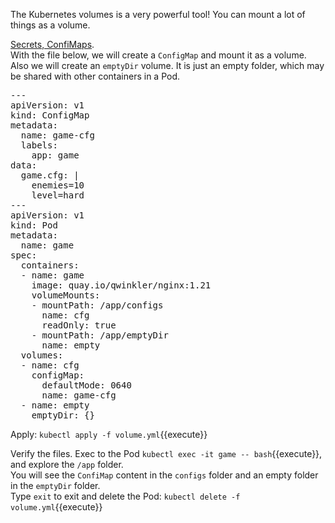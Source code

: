 The Kubernetes volumes is a very powerful tool! You can mount a lot of things as a volume.

[Secrets, ConfiMaps](https://kubernetes.io/docs/concepts/storage/volumes/#projected).  
With the file below, we will create a `ConfigMap` and mount it as a volume.  
Also we will create an `emptyDir` volume. It is just an empty folder, which may be shared with other containers in a Pod.

<pre class="file" data-filename="volume.yml" data-target="replace">
---
apiVersion: v1
kind: ConfigMap
metadata:
  name: game-cfg
  labels:
    app: game
data:
  game.cfg: |
    enemies=10
    level=hard
---
apiVersion: v1
kind: Pod
metadata:
  name: game
spec:
  containers:
  - name: game
    image: quay.io/qwinkler/nginx:1.21
    volumeMounts:
    - mountPath: /app/configs
      name: cfg
      readOnly: true
    - mountPath: /app/emptyDir
      name: empty
  volumes:
  - name: cfg
    configMap:
      defaultMode: 0640
      name: game-cfg
  - name: empty
    emptyDir: {}
</pre>

Apply: `kubectl apply -f volume.yml`{{execute}}

Verify the files. Exec to the Pod `kubectl exec -it game -- bash`{{execute}}, and explore the `/app` folder.  
You will see the `ConfiMap` content in the `configs` folder and an empty folder in the `emptyDir` folder.  
Type `exit` to exit and delete the Pod: `kubectl delete -f volume.yml`{{execute}}